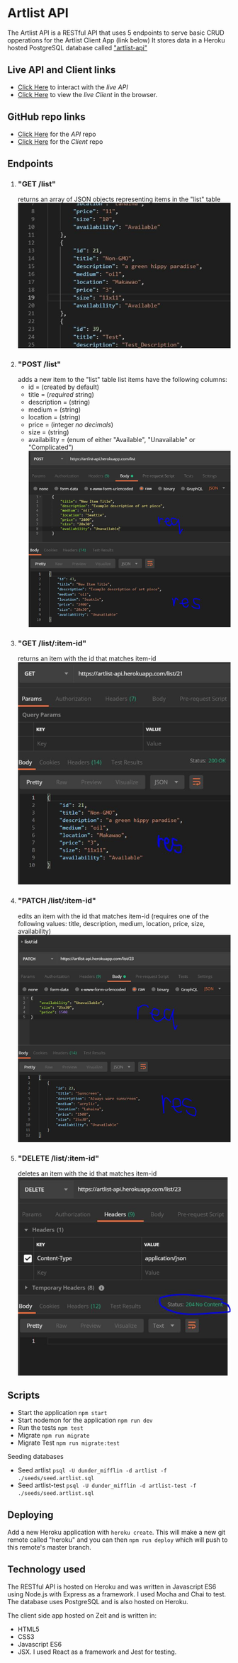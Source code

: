 # Artlist API

The Artlist API is a RESTful API that uses 5 endpoints to serve basic CRUD opperations for the Artlist Client App (link below)
It stores data in a Heroku hosted PostgreSQL database called ["artlist-api"](https://artlist-api.herokuapp.com/)

## Live API and Client links

- [Click Here](https://artlist-api.herokuapp.com/) to interact with the _live API_
- [Click Here](https://artlist-app.now.sh/) to view the _live Client_ in the browser.

## GitHub repo links

- [Click Here](https://github.com/mr-dojo/artlist-api) for the _API_ repo
- [Click Here](https://github.com/mr-dojo/artlist-app) for the _Client_ repo

## Endpoints

1. ### "GET /list"
   returns an array of JSON objects representing items in the "list" table
   ![Postman screenshot](images/get_list.JPG)
2. ### "POST /list"
   adds a new item to the "list" table
   list items have the following columns:
   - id = (created by default)
   - title = (_required_ string)
   - description = (string)
   - medium = (string)
   - location = (string)
   - price = (integer _no decimals_)
   - size = (string)
   - availability = (enum of either "Available", "Unavailable" or "Complicated")
     ![Postman screenshot](images/post_list.JPG)
3. ### "GET /list/:item-id"
   returns an item with the id that matches item-id
   ![Postman screenshot](images/get_list_id.JPG)
4. ### "PATCH /list/:item-id"
   edits an item with the id that matches item-id (requires one of the following values: title, description, medium, location, price, size, availability)
   ![postman screenshot](images/patch_list_id.JPG)
5. ### "DELETE /list/:item-id"
   deletes an item with the id that matches item-id
   ![postman screenshot](images/delete_list_id.JPG)

## Scripts

- Start the application `npm start`
- Start nodemon for the application `npm run dev`
- Run the tests `npm test`
- Migrate `npm run migrate`
- Migrate Test `npm run migrate:test`

Seeding databases

- Seed artlist `psql -U dunder_mifflin -d artlist -f ./seeds/seed.artlist.sql`
- Seed artlist-test `psql -U dunder_mifflin -d artlist-test -f ./seeds/seed.artlist.sql`

## Deploying

Add a new Heroku application with `heroku create`. This will make a new git remote called "heroku" and you can then `npm run deploy` which will push to this remote's master branch.

## Technology used

The RESTful API is hosted on Heroku and was written in Javascript ES6 using Node.js with Express as a framework.
I used Mocha and Chai to test.
The database uses PostgreSQL and is also hosted on Heroku.

The client side app hosted on Zeit and is written in:

- HTML5
- CSS3
- Javascript ES6
- JSX.
  I used React as a framework and Jest for testing.
